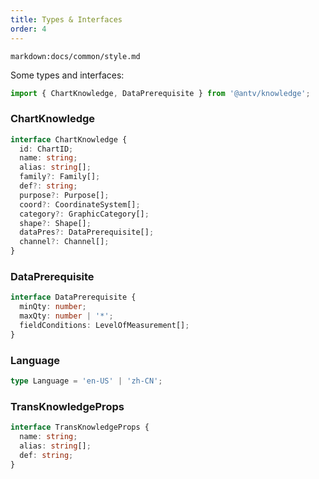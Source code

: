 ```yaml
---
title: Types & Interfaces
order: 4
---
```


`markdown:docs/common/style.md`

<div class="doc-md">

Some types and interfaces:

```js
import { ChartKnowledge, DataPrerequisite } from '@antv/knowledge';
```

### ChartKnowledge

```ts
interface ChartKnowledge {
  id: ChartID;
  name: string;
  alias: string[];
  family?: Family[];
  def?: string;
  purpose?: Purpose[];
  coord?: CoordinateSystem[];
  category?: GraphicCategory[];
  shape?: Shape[];
  dataPres?: DataPrerequisite[];
  channel?: Channel[];
}
```

### DataPrerequisite

```ts
interface DataPrerequisite {
  minQty: number;
  maxQty: number | '*';
  fieldConditions: LevelOfMeasurement[];
}
```

### Language

```ts
type Language = 'en-US' | 'zh-CN';
```

### TransKnowledgeProps

```ts
interface TransKnowledgeProps {
  name: string;
  alias: string[];
  def: string;
}
```

</div>
